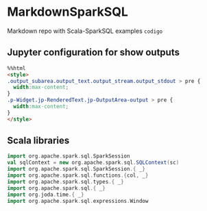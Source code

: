 # MarkdownSparkSQL
Markdown repo with Scala-SparkSQL examples ```codigo```

## Jupyter configuration for show outputs
```html
%%html
<style>
.output_subarea.output_text.output_stream.output_stdout > pre {
  width:max-content;
}
.p-Widget.jp-RenderedText.jp-OutputArea-output > pre {
  width:max-content;
}
</style>
```

## Scala libraries
```scala
import org.apache.spark.sql.SparkSession
val sqlContext = new org.apache.spark.sql.SQLContext(sc)
import org.apache.spark.sql.SparkSession.{ _}
import org.apache.spark.sql.functions.{col, _}
import org.apache.spark.sql.types.{ _}
import org.apache.spark.sql.{ _}
import org.joda.time.{ _}
import org.apache.spark.sql.expressions.Window
```